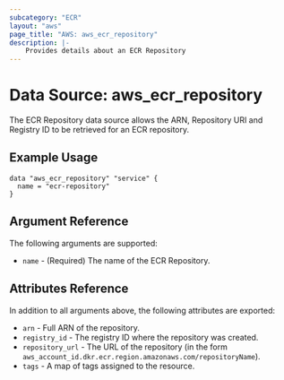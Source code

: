 ```yaml
---
subcategory: "ECR"
layout: "aws"
page_title: "AWS: aws_ecr_repository"
description: |-
    Provides details about an ECR Repository
---
```


# Data Source: aws_ecr_repository

The ECR Repository data source allows the ARN, Repository URI and Registry ID to be retrieved for an ECR repository.

## Example Usage

```hcl
data "aws_ecr_repository" "service" {
  name = "ecr-repository"
}
```

## Argument Reference

The following arguments are supported:

* `name` - (Required) The name of the ECR Repository.

## Attributes Reference

In addition to all arguments above, the following attributes are exported:

* `arn` - Full ARN of the repository.
* `registry_id` - The registry ID where the repository was created.
* `repository_url` - The URL of the repository (in the form `aws_account_id.dkr.ecr.region.amazonaws.com/repositoryName`).
* `tags` - A map of tags assigned to the resource.
